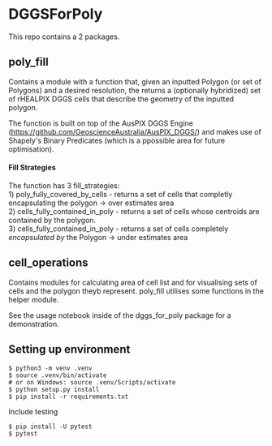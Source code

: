 # DGGSForPoly

This repo contains a 2 packages. 

## poly_fill
Contains a module with a function that, given an inputted Polygon (or set of Polygons) and a desired resolution, the returns a (optionally hybridized) set of rHEALPIX DGGS cells that describe the geometry of the inputted polygon. 

The function is built on top of the AusPIX DGGS Engine (https://github.com/GeoscienceAustralia/AusPIX_DGGS/) and makes use of Shapely's Binary Predicates (which is a ppossible area for future optimisation).

#### Fill Strategies
The function has 3 fill_strategies:   
    1) poly_fully_covered_by_cells -  returns a set of cells that completly encapsulating the polygon -> over estimates area   
    2) cells_fully_contained_in_poly -  returns a set of cells whose centroids are contained by the polygon.   
    3) cells_fully_contained_in_poly -  returns a set of cells completely *encapsulated by* the Polygon -> under estimates area   

## cell_operations
Contains modules for calculating area of cell list and for visualising sets of cells and the polygon theyb represent. poly_fill utilises some functions in the helper module.  

See the usage notebook inside of the dggs_for_poly package for a demonstration. 


## Setting up environment

```
$ python3 -m venv .venv
$ source .venv/bin/activate
# or on Windows: source .venv/Scripts/activate
$ python setup.py install
$ pip install -r requirements.txt
```

Include testing
```
$ pip install -U pytest
$ pytest
```
